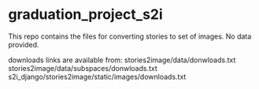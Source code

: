 # graduation_project_s2i
This repo contains the files for converting stories to set of images. No data provided.

downloads links are available from:
stories2image/data/donwloads.txt
stories2image/data/subspaces/donwloads.txt
s2i_django/stories2image/static/images/downloads.txt
